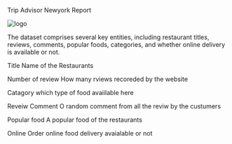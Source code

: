 Trip Advisor Newyork Report

![logo](https://github.com/swapnil94pardeshi/Power-BI/assets/126460594/aaba2736-dbf1-4d10-9599-0dff3725e929)

The dataset comprises several key entities, including restaurant titles, reviews, comments, popular foods, categories, and whether online delivery is available or not.

Title
Name of the Restaurants

Number of review
How many rviews recoreded by the website

Catagory
which type of food avaiilable here

Reveiw Comment
O random comment from all the reviw by the custumers

Popular food
A popular food of the restaurants

Online Order
online food delivery avaialable or not
